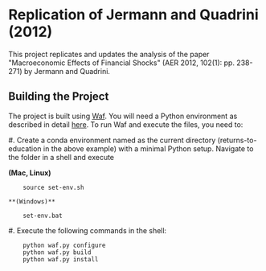 Replication of Jermann and Quadrini (2012)
==========================================

This project replicates and updates the analysis of the paper "Macroeconomic Effects of Financial Shocks" (AER 2012, 102(1): pp. 238-271) by Jermann and Quadrini.

Building the Project
--------------------

The project is built using [Waf](https://code.google.com/p/waf/). You will need a Python environment as described in detail [here](http://hmgaudecker.github.io/econ-python-environment/). To run Waf and execute the files, you need to:

#. Create a conda environment named as the current directory (returns-to-education in the above example) with a minimal Python setup. Navigate to the folder in a shell and execute 

   **(Mac, Linux)**

        source set-env.sh

    **(Windows)**

        set-env.bat

#. Execute the following commands in the shell:

        python waf.py configure
        python waf.py build
        python waf.py install



